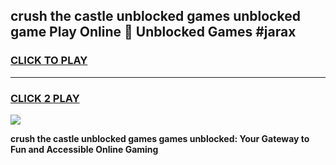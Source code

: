 
## crush the castle unblocked games unblocked game Play Online 👋 Unblocked Games #jarax
<h3>
<a href="https://premium.freeplayer.one?title=crush_the_castle_unblocked_games&ref=21F">CLICK TO PLAY</a></h3>
<hr>

<h3>
<a href="https://premium.freeplayer.one?title=crush_the_castle_unblocked_games&ref=21F">CLICK 2 PLAY</a>
  
</h3>

<a href="https://premium.freeplayer.one?title=crush_the_castle_unblocked_games&ref=21F/"><img src="https://clearcache.store/games.png"></a>


**crush the castle unblocked games games unblocked: Your Gateway to Fun and Accessible Online Gaming**
